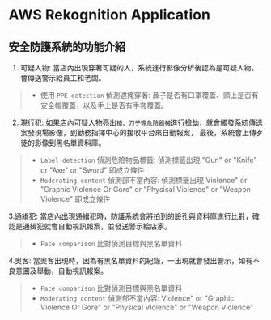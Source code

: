 # AWS Rekognition Application
## 安全防護系統的功能介紹

1. 可疑人物: 當店內出現穿著可疑的人，系統進行影像分析後認為是可疑人物，會傳送警示給員工和老闆。
>* 使用 `PPE detection` 偵測遮掩穿著: 鼻子是否有口罩覆蓋、頭上是否有安全帽覆蓋，以及手上是否有手套覆蓋。

2. 現行犯: 如果店內可疑人物亮出`槍、刀子等危險器械`進行搶劫，就會觸發系統傳送案發現場影像，到勤務指揮中心的接收平台來自動報案， 最後，系統會上傳歹徒的影像到黑名單資料庫。
>* `Label detection` 偵測危險物品標籤: 偵測標籤出現 "Gun" or "Knife" or "Axe" or "Sword" 即成立條件
>* `Moderating content` 偵測部不當內容: 偵測標籤出現 Violence" or "Graphic Violence Or Gore" or "Physical Violence" or "Weapon Violence" 即成立條件

3.通緝犯: 當店內出現通緝犯時，防護系統會將拍到的臉孔與資料庫進行比對，確認是通緝犯就會自動視訊報案，並發送警示給店家。
>* `Face comparison` 比對偵測目標與黑名單資料

4.奧客: 當奧客出現時，因為有黑名單資料的紀錄，一出現就會發出警示，如有不良意圖及舉動，自動視訊報案。
>* `Face comparison` 比對偵測目標與黑名單資料
>* `Moderating content` 偵測部不當內容: Violence" or "Graphic Violence Or Gore" or "Physical Violence" or "Weapon Violence"
